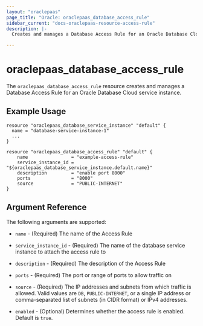 ```yaml
---
layout: "oraclepaas"
page_title: "Oracle: oraclepaas_database_access_rule"
sidebar_current: "docs-oraclepaas-resource-access-rule"
description: |-
  Creates and manages a Database Access Rule for an Oracle Database Cloud service instance.

---
```


# oraclepaas_database_access_rule

The `oraclepaas_database_access_rule` resource creates and manages a Database Access Rule for an Oracle Database Cloud service instance.

## Example Usage

```hcl
resource "oraclepaas_database_service_instance" "default" {
  name = "database-service-instance-1"
  ...
}

resource "oraclepaas_database_access_rule" "default" {
	name                = "example-access-rule"
	service_instance_id = "${oraclepaas_database_service_instance.default.name}"
	description         = "enable port 8000"
	ports               = "8000"
	source              = "PUBLIC-INTERNET"
}
```

## Argument Reference

The following arguments are supported:

* `name` - (Required) The name of the Access Rule

* `service_instance_id` - (Required) The name of the database service instance to attach
 the access rule to

* `description` - (Required) The description of the Access Rule

* `ports` - (Required) The port or range of ports to allow traffic on

* `source` - (Required) The IP addresses and subnets from which traffic is allowed. Valid values are
`DB`, `PUBLIC-INTERNET`, or a single IP address or comma-separated list of subnets (in CIDR format) or IPv4 addresses.

* `enabled` - (Optional)  Determines whether the access rule is enabled. Default is `true`.
